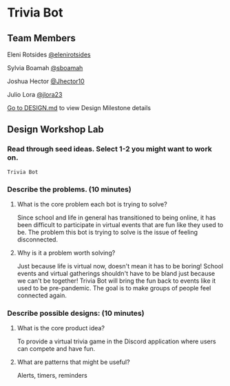 # Trivia Bot

## Team Members

Eleni Rotsides [@elenirotsides](https://github.com/elenirotsides)

Sylvia Boamah [@sboamah](https://github.com/sboamah)

Joshua Hector [@Jhector10](https://github.com/Jhector10)

Julio Lora [@jlora23](https://github.com/jlora23)

[Go to DESIGN.md](https://github.com/elenirotsides/SSW-345-Project/blob/main/DESIGN.md) to view Design Milestone details

## Design Workshop Lab

### Read through seed ideas. Select 1-2 you might want to work on.

```
Trivia Bot
```

### Describe the problems. (10 minutes)

1. What is the core problem each bot is trying to solve?

    Since school and life in general has transitioned to being online, it has been difficult to participate in virtual events that are fun like they used to be. The problem this bot is trying to solve is the issue of feeling disconnected.

2. Why is it a problem worth solving?

    Just because life is virtual now, doesn't mean it has to be boring! School events and virtual gatherings shouldn't have to be bland just because we can't be together! Trivia Bot will bring the fun back to events like it used to be pre-pandemic. The goal is to make groups of people feel connected again.

### Describe possible designs: (10 minutes)

1. What is the core product idea?

    To provide a virtual trivia game in the Discord application where users can compete and have fun.

2. What are patterns that might be useful?

    Alerts, timers, reminders
